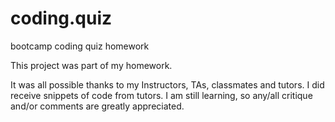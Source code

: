 # coding.quiz
bootcamp coding quiz homework

This project was part of my homework.

It was all possible thanks to my Instructors, TAs, classmates and tutors.
I did receive snippets of code from tutors.
I am still learning, so any/all critique and/or comments are greatly appreciated.
